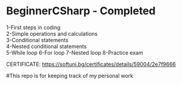 # BeginnerCSharp - Completed

1-First steps in coding  
2-Simple operations and calculations  
3-Conditional statements  
4-Nested conditional statements  
5-While loop
6-For loop
7-Nested loop
8-Practice exam

CERTIFICATE: https://softuni.bg/certificates/details/59004/2e7f9666

#This repo is for keeping track of my personal work  
